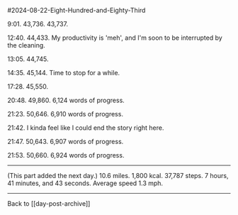 #2024-08-22-Eight-Hundred-and-Eighty-Third

9:01.  43,736.  43,737.

12:40.  44,433.  My productivity is 'meh', and I'm soon to be interrupted by the cleaning.

13:05.  44,745.

14:35.  45,144.  Time to stop for a while.

17:28.  45,550.

20:48.  49,860.  6,124 words of progress.

21:23.  50,646.  6,910 words of progress.

21:42.  I kinda feel like I could end the story right here.

21:47.  50,643.  6,907 words of progress.

21:53.  50,660.  6,924 words of progress.

---
(This part added the next day.)  10.6 miles.  1,800 kcal.  37,787 steps.  7 hours, 41 minutes, and 43 seconds.  Average speed 1.3 mph.

---
Back to [[day-post-archive]]